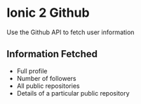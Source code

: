 # Ionic 2 Github

Use the Github API to fetch user information

## Information Fetched

- Full profile
- Number of followers
- All public repositories
- Details of a particular public repository
